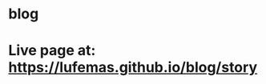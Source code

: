 # blog

<h1>Live page at: <a target="_blank" href="https://lufemas.github.io/blog/">https://lufemas.github.io/blog/story</a></h1>
